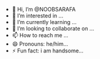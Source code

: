 - 👋 Hi, I’m @NOOBSARAFA
- 👀 I’m interested in ...
- 🌱 I’m currently learning ...
- 💞️ I’m looking to collaborate on ...
- 📫 How to reach me ...
- 😄 Pronouns: he/him...
- ⚡ Fun fact: i am handsome...

<!---
NOOBSARAFA/NOOBSARAFA is a ✨ special ✨ repository because its `README.md` (this file) appears on your GitHub profile.
You can click the Preview link to take a look at your changes.
--->
